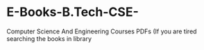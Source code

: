# E-Books-B.Tech-CSE-
 Computer Science And Engineering Courses PDFs (If you are tired searching the books in library

